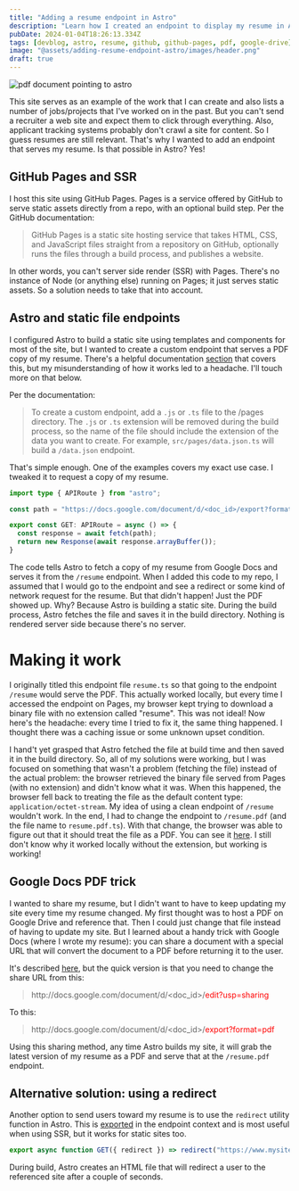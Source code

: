 ```yaml
---
title: "Adding a resume endpoint in Astro"
description: "Learn how I created an endpoint to display my resume in Astro"
pubDate: 2024-01-04T18:26:13.334Z
tags: [devblog, astro, resume, github, github-pages, pdf, google-drive]
image: "@assets/adding-resume-endpoint-astro/images/header.png"
draft: true
---
```


![pdf document pointing to astro](@assets/adding-resume-endpoint-astro/images/header.png "Serving PDFs with Astro")

This site serves as an example of the work that I can create and also lists a number of jobs/projects that I've worked on in the past. But you can't send a recruiter a web site and expect them to click through everything. Also, applicant tracking systems probably don't crawl a site for content. So I guess resumes are still relevant. That's why I wanted to add an endpoint that serves my resume. Is that possible in Astro? Yes!

## GitHub Pages and SSR

I host this site using GitHub Pages. Pages is a service offered by GitHub to serve static assets directly from a repo, with an optional build step. Per the GitHub documentation:

> GitHub Pages is a static site hosting service that takes HTML, CSS, and JavaScript files straight from a repository on GitHub, optionally runs the files through a build process, and publishes a website.

In other words, you can't server side render (SSR) with Pages. There's no instance of Node (or anything else) running on Pages; it just serves static assets. So a solution needs to take that into account.

## Astro and static file endpoints

I configured Astro to build a static site using templates and components for most of the site, but I wanted to create a custom endpoint that serves a PDF copy of my resume. There's a helpful documentation [section](https://docs.astro.build/en/core-concepts/endpoints/#static-file-endpoints) that covers this, but my misunderstanding of how it works led to a headache. I'll touch more on that below.

Per the documentation:

> To create a custom endpoint, add a `.js` or `.ts` file to the /pages directory. The `.js` or `.ts` extension will be removed during the build process, so the name of the file should include the extension of the data you want to create. For example, `src/pages/data.json.ts` will build a `/data.json` endpoint.

That's simple enough. One of the examples covers my exact use case. I tweaked it to request a copy of my resume.

```ts
import type { APIRoute } from "astro";

const path = "https://docs.google.com/document/d/<doc_id>/export?format=pdf"

export const GET: APIRoute = async () => {
  const response = await fetch(path);
  return new Response(await response.arrayBuffer());
}
```

The code tells Astro to fetch a copy of my resume from Google Docs and serves it from the `/resume` endpoint. When I added this code to my repo, I assumed that I would go to the endpoint and see a redirect or some kind of network request for the resume. But that didn't happen! Just the PDF showed up. Why? Because Astro is building a static site. During the build process, Astro fetches the file and saves it in the build directory. Nothing is rendered server side because there's no server.

# Making it work

I originally titled this endpoint file `resume.ts` so that going to the endpoint `/resume` would serve the PDF. This actually worked locally, but every time I accessed the endpoint on Pages, my browser kept trying to download a binary file with no extension called "resume". This was not ideal! Now here's the headache: every time I tried to fix it, the same thing happened. I thought there was a caching issue or some unknown upset condition.

I hand't yet grasped that Astro fetched the file at build time and then saved it in the build directory. So, all of my solutions were working, but I was focused on something that wasn't a problem (fetching the file) instead of the actual problem: the browser retrieved the binary file served from Pages (with no extension) and didn't know what it was. When this happened, the browser fell back to treating the file as the default content type: `application/octet-stream`. My idea of using a clean endpoint of `/resume` wouldn't work. In the end, I had to change the endpoint to `/resume.pdf` (and the file name to `resume.pdf.ts`). With that change, the browser was able to figure out that it should treat the file as a PDF. You can see it [here](https://camdecoster.dev/resume.pdf). I still don't know why it worked locally without the extension, but working is working!

## Google Docs PDF trick

I wanted to share my resume, but I didn't want to have to keep updating my site every time my resume changed. My first thought was to host a PDF on Google Drive and reference that. Then I could just change that file instead of having to update my site. But I learned about a handy trick with Google Docs (where I wrote my resume): you can share a document with a special URL that will convert the document to a PDF before returning it to the user.

It's described [here](https://support.google.com/a/users/answer/13004062?hl=en#share_PDF_links), but the quick version is that you need to change the share URL from this:

> http:<!-- -->//docs.google.com/document/d/<doc_id>/<span style="color: red">edit?usp=sharing</span>

To this:
> http:<!-- -->//docs.google.com/document/d/<doc_id>/<span style="color: red">export?format=pdf</span>

Using this sharing method, any time Astro builds my site, it will grab the latest version of my resume as a PDF and serve that at the `/resume.pdf` endpoint.

## Alternative solution: using a redirect

Another option to send users toward my resume is to use the `redirect` utility function in Astro. This is [exported](https://docs.astro.build/en/core-concepts/endpoints/#redirects) in the endpoint context and is most useful when using SSR, but it works for static sites too.

```js
export async function GET({ redirect }) => redirect("https://www.mysite.com", 307);
```

During build, Astro creates an HTML file that will redirect a user to the referenced site after a couple of seconds.